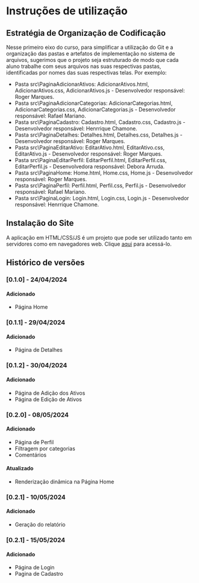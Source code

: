 # Instruções de utilização

## Estratégia de Organização de Codificação 

Nesse primeiro eixo do curso, para simplificar a utilização do Git e a organização das pastas e artefatos de implementação no sistema de arquivos, sugerimos que o projeto seja estruturado de modo que cada aluno trabalhe com seus arquivos nas suas respectivas pastas, identificadas por nomes das suas respectivas telas. Por exemplo:
- Pasta src\PaginaAdicionarAtivos: AdicionarAtivos.html, AdicionarAtivos.css, AdicionarAtivos.js - Desenvolvedor responsável: Roger Marques.
- Pasta src\PaginaAdicionarCategorias: AdicionarCategorias.html, AdicionarCategorias.css, AdicionarCategorias.js  - Desenvolvedor responsável: Rafael Mariano.
- Pasta src\PaginaCadastro: Cadastro.html, Cadastro.css, Cadastro.js - Desenvolvedor responsável: Henrrique Chamone.
- Pasta src\PaginaDetalhes: Detalhes.html, Detalhes.css, Detalhes.js  - Desenvolvedor responsável: Roger Marques.
- Pasta src\PaginaEditarAtivo: EditarAtivo.html, EditarAtivo.css, EditarAtivo.js  - Desenvolvedor responsável: Roger Marques.
- Pasta src\PaginaEditarPerfil: EditarPerfil.html, EditarPerfil.css, EditarPerfil.js  - Desenvolvedora responsável: Debora Arruda.
- Pasta src\PaginaHome: Home.html, Home.css, Home.js  - Desenvolvedor responsável: Roger Marques.
- Pasta src\PaginaPerfil: Perfil.html, Perfil.css, Perfil.js  - Desenvolvedor responsável: Rafael Mariano.
- Pasta src\PaginaLogin: Login.html, Login.css, Login.js  - Desenvolvedor responsável: Henrrique Chamone.



## Instalação do Site

A aplicação em HTML/CSS/JS é um projeto que pode ser utilizado tanto em servidores como em navegadores web. Clique <a href="https://icei-puc-minas-pmv-ads.github.io/pmv-ads-2024-1-e1-proj-web-t14-gestao-em-desenvolvimeto-games/codigo-fonte/paginaLogin/index.html">aqui</a> para acessá-lo.  

## Histórico de versões

### [0.1.0] - 24/04/2024
#### Adicionado
- Página Home

### [0.1.1] - 29/04/2024
#### Adicionado
- Página de Detalhes

### [0.1.2] - 30/04/2024
#### Adicionado
- Página de Adição dos Ativos
- Página de Edição de Ativos

### [0.2.0] - 08/05/2024
#### Adicionado
- Página de Perfil
- Filtragem por categorias
- Comentários

#### Atualizado
- Renderização dinâmica na Página Home

### [0.2.1] - 10/05/2024
#### Adicionado
- Geração do relatório

### [0.2.1] - 15/05/2024
#### Adicionado
- Página de Login
- Pagina de Cadastro




  
